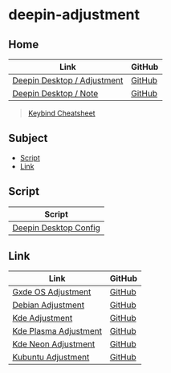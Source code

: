 

# deepin-adjustment




## Home

| Link | GitHub |
| ---- | ------ |
| [Deepin Desktop / Adjustment](https://samwhelp.github.io/deepin-adjustment/) | [GitHub](https://github.com/samwhelp/deepin-adjustment) |
| [Deepin Desktop / Note](https://samwhelp.github.io/note-about-deepin/) | [GitHub](https://github.com/samwhelp/note-about-deepin) |


> [Keybind Cheatsheet](https://samwhelp.github.io/deepin-adjustment/read/cheatsheet/keybind.html)




## Subject

* [Script](#script)
* [Link](#link)




## Script

| Script |
| ---------- |
| [Deepin Desktop Config](https://github.com/samwhelp/deepin-adjustment/tree/main/prototype) |




## Link

| Link | GitHub |
| ---- | ------ |
| [Gxde OS Adjustment](https://samwhelp.github.io/gxde-adjustment/) | [GitHub](https://github.com/samwhelp/gxde-adjustment) |
| [Debian Adjustment](https://samwhelp.github.io/debian-adjustment/) | [GitHub](https://github.com/samwhelp/debian-adjustment) |
| [Kde Adjustment](https://samwhelp.github.io/kde-adjustment/) | [GitHub](https://github.com/samwhelp/kde-adjustment) |
| [Kde Plasma Adjustment](https://samwhelp.github.io/kde-plasma-adjustment/) | [GitHub](https://github.com/samwhelp/kde-plasma-adjustment) |
| [Kde Neon Adjustment](https://samwhelp.github.io/kde-neon-adjustment/) | [GitHub](https://github.com/samwhelp/kde-neon-adjustment) |
| [Kubuntu Adjustment](https://samwhelp.github.io/kubuntu-adjustment/) | [GitHub](https://github.com/samwhelp/kubuntu-adjustment) |
